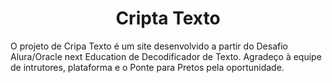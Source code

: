 <h1 align="center"> Cripta Texto </h1>
O projeto de Cripa Texto é um site desenvolvido a partir do Desafio Alura/Oracle next Education de Decodificador de Texto. Agradeço à equipe de intrutores, plataforma e o Ponte para Pretos pela oportunidade.
